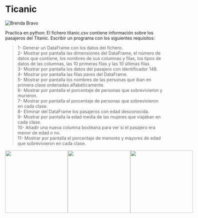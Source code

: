 # Ticanic
![Brenda Bravo](https://user-images.githubusercontent.com/95329519/149820737-96f9dcc0-796f-4e47-9339-f79b39c566d1.png)

Practica en python:
El fichero titanic.csv contiene información sobre los pasajeros del Titanic. Escribir un programa con los siguientes requisitos:

>1- Generar un DataFrame con los datos del fichero.<br>
>2- Mostrar por pantalla las dimensiones del DataFrame, el número de datos que contiene, los nombres de sus columnas y filas, los tipos de datos de las columnas, las 10 primeras filas y las 10 últimas filas<br>
>3- Mostrar por pantalla los datos del pasajero con identificador 148.<br>
>4- Mostrar por pantalla las filas pares del DataFrame.<br>
>5- Mostrar por pantalla los nombres de las personas que iban en primera clase ordenadas alfabéticamente.<br>
>6- Mostrar por pantalla el porcentaje de personas que sobrevivieron y murieron.<br>
>7- Mostrar por pantalla el porcentaje de personas que sobrevivieron en cada clase.<br>
>8- Eliminar del DataFrame los pasajeros con edad desconocida.<br>
>9- Mostrar por pantalla la edad media de las mujeres que viajaban en cada clase.<br>
>10- Añadir una nueva columna booleana para ver si el pasajero era menor de edad o no.<br>
>11- Mostrar por pantalla el porcentaje de menores y mayores de edad que sobrevivieron en cada clase.<br>
<div style="display:flex; ">
<a href="https://brendabravogz.netlify.app/"> <img style ="width:200px;height:auto; " src="https://user-images.githubusercontent.com/95329519/149224001-b1f0bac1-9120-4814-83a9-22e3c9cd5a75.png"></a>
<a href="https://www.behance.net/BrendaBravoGz"> <img style ="width:200px;height:auto; " src="https://user-images.githubusercontent.com/95329519/149224383-095599fa-cdcc-4da2-acce-3f399ec369e7.png"></a>
<a href="https://www.linkedin.com/in/brendabravogz/"> <img style ="width:200px;height:auto; " src="https://user-images.githubusercontent.com/95329519/149222857-f5a7318c-f761-4a4d-87bd-f438d710b23e.png"></a>
</div>
